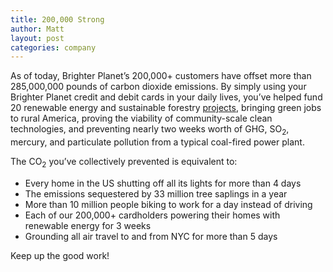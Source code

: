 ```yaml
---
title: 200,000 Strong
author: Matt
layout: post
categories: company
---
```


As of today, Brighter Planet’s 200,000+ customers have offset more than 285,000,000 pounds of carbon dioxide emissions. By simply using your Brighter Planet credit and debit cards in your daily lives, you’ve helped fund 20 renewable energy and sustainable forestry [projects](http://brighterplanet.com/projects), bringing green jobs to rural America, proving the viability of community-scale clean technologies, and preventing nearly two weeks worth of GHG, SO<sub>2</sub>, mercury, and particulate pollution from a typical coal-fired power plant.

The CO<sub>2</sub> you’ve collectively prevented is equivalent to:

- Every home in the US shutting off all its lights for more than 4 days
- The emissions sequestered by 33 million tree saplings in a year
- More than 10 million people biking to work for a day instead of driving
- Each of our 200,000+ cardholders powering their homes with renewable energy for 3 weeks
- Grounding all air travel to and from NYC for more than 5 days

Keep up the good work!
